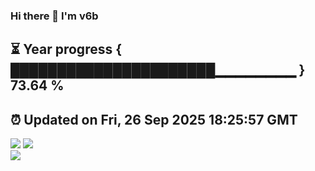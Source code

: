 ### Hi there 👋  I'm v6b  
⏳ Year progress { ██████████████████████▁▁▁▁▁▁▁▁ } 73.64 %
---
⏰ Updated on Fri, 26 Sep 2025 18:25:57 GMT
---
![](https://github-readme-stats.vercel.app/api?username=v6b&bg_color=30,e96443,904e95&title_color=fff&text_color=fff&layout=compact)
![](https://github-readme-stats.vercel.app/api/top-langs/?username=v6b&layout=compact&bg_color=30,e96443,904e95&title_color=fff&text_color=fff)  
![](https://gcore.jsdelivr.net/gh/v6b/v6b@main/assets/github-contribution-grid-snake.svg)

